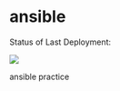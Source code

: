 # ansible
Status of Last Deployment:<br>

<img src="https://github.com/npalamarchuk/ansible-examples/workflows/Manual workflow/badge.svg?branch=master"><br>

ansible practice
